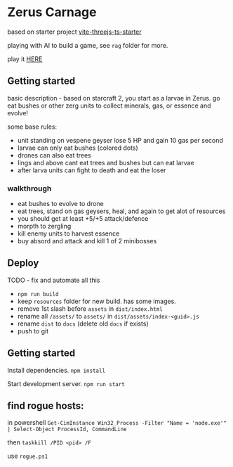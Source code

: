 # Zerus Carnage

based on starter project [vite-threejs-ts-starter](https://github.com/defmech/vite-threejs-ts-starter)

playing with AI to build a game, see `rag` folder for more.

play it [HERE](https://bresleveloper.github.io/ZerusCarnage_01/)

## Getting started
basic description - based on starcraft 2, you start as a larvae in Zerus. go eat bushes or other zerg units to collect minerals, gas, or essence and evolve!

some base rules:
* unit standing on vespene geyser lose 5 HP and gain 10 gas per second
* larvae can only eat bushes (colored dots)
* drones can also eat trees
* lings and above cant eat trees and bushes but can eat larvae 
* after larva units can fight to death and eat the loser


### walkthrough
* eat bushes to evolve to drone
* eat trees, stand on gas geysers, heal, and again to get alot of resources
* you should get at least +5/+5 attack/defence
* morpth to zergling
* kill enemy units to harvest essence 
* buy absord and attack and kill 1 of 2 minibosses


## Deploy

TODO - fix and automate all this

* `npm run build`
* keep `resources` folder for new build. has some images.
* remove 1st slash before `assets` in `dist/index.html`
* rename all `/assets/` to `assets/` in `dist/assets/index-<guid>.js`
* rename `dist` to `docs` (delete old `docs` if exists)
* push to git


## Getting started

Install dependencies.
`npm install`

Start development server.
`npm run start`



## find rogue hosts:

in powershell `Get-CimInstance Win32_Process -Filter "Name = 'node.exe'" | Select-Object ProcessId, CommandLine`

then `taskkill /PID <pid> /F`

use `rogue.ps1`
